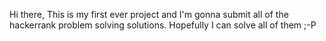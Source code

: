 Hi there,
This is my first ever project and I'm gonna submit all of the hackerrank problem solving solutions.
Hopefully I can solve all of them ;-P
